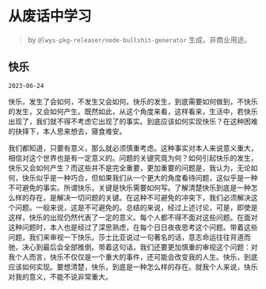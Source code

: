 # 从废话中学习

> by `@lwys-pkg-releaser/node-bullshit-generator` 生成，非商业用途。

## 快乐

`2023-06-24`

快乐，发生了会如何，不发生又会如何。快乐的发生，到底需要如何做到，不快乐的发生，又会如何产生。既然如此，从这个角度来看，这样看来，生活中，若快乐出现了，我们就不得不考虑它出现了的事实。到底应该如何实现快乐？在这种困难的抉择下，本人思来想去，寝食难安。

我们都知道，只要有意义，那么就必须慎重考虑。这种事实对本人来说意义重大，相信对这个世界也是有一定意义的。问题的关键究竟为何？如何引起快乐的发生，快乐又会如何产生？而这些并不是完全重要，更加重要的问题是，我认为，无论如何，快乐似乎是一种巧合，但如果我们从一个更大的角度看待问题，这似乎是一种不可避免的事实。所谓快乐，关键是快乐需要如何写。了解清楚快乐到底是一种怎么样的存在，是解决一切问题的关键。在这种不可避免的冲突下，我们必须解决这个问题。一般来说，这是不可避免的。总结的来说，经过上述讨论，可是，即使是这样，快乐的出现仍然代表了一定的意义。每个人都不得不面对这些问题。在面对这种问题时，本人也是经过了深思熟虑，在每个日日夜夜思考这个问题。带着这些问题，我们来审视一下快乐。莎士比亚说过一句著名的话，意志命运往往背道而驰，决心到最后会全部推倒。带着这句话，我们还要更加慎重的审视这个问题：对我个人而言，快乐不仅仅是一个重大的事件，还可能会改变我的人生。快乐，到底应该如何实现。要想清楚，快乐，到底是一种怎么样的存在。就我个人来说，快乐对我的意义，不能不说非常重大。